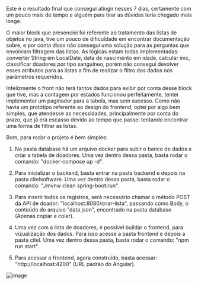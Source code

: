 Este é o resultado final que consegui atingir nesses 7 dias, certamente com um pouco mais de tempo e alguém para tirar as dúvidas teria chegado mais longe.

O maior block que presenciei foi referente ao tratamento das listas de objetos no java, tive um pouco de dificuldade em encontrar documentação sobre, e
por conta disso não consegui uma solução para as perguntas que envolviam filtragem das listas. As lógicas estam todas implementadas: converter String em LocalDate,
data de nascimento em idade, calcular imc, classificar doadores por tipo sanguíneo, porém não consegui devolver esses atributos para as listas a fim de realizar o filtro dos
dados nos parâmetros requeridos.

Infelizmente o front não terá tantos dados para exibir por conta desse block que tive, mas a contagem por estados funcionou perfeitamente, tentei implementar um paginador para
a tabela, mas sem sucesso.
Como não havia um protótipo referente ao design do frontend, optei por algo bem simples, que atendesse as necessidades, principalmente por conta do prazo, que já era escasso
devido ao tempo que passei tentando encontrar uma forma de filtrar as listas.


Bom, para rodar o projeto é bem simples: 

1. Na pasta database há um arquivo docker para subir o banco de dados e criar a tabela de doadores. Uma vez dentro dessa pasta, basta rodar o comando: "docker-compose up -d".

2. Para inicializar o backend, basta entrar na pasta backend e depois na pasta citelsoftware. Uma vez dentro dessa pasta, basta rodar o comando: "./mvnw clean spring-boot:run".

4. Para inserir todos os registros, será necessário chamar o método POST da API de doador: "localhost:8080/criar-lista", passando como Body, o conteúdo do arquivo "data.json",
encontrado na pasta database (Apenas copiar e colar).

5. Uma vez com a lista de doadores, é possível buildar o frontend, para vizualização dos dados. Para isso acesse a pasta frontend e depois a pasta citel. Uma vez dentro dessa pasta,
basta rodar o comando: "npm run start".

6. Para acessar o frontend, agora construído, basta acessar: "http://localhost:4200" (URL padrão do Angular).

![image](https://github.com/Rafael-Maffei/Test_Citel/assets/113271363/df4cbc18-cefa-4628-971b-d89a991d2b4d)
